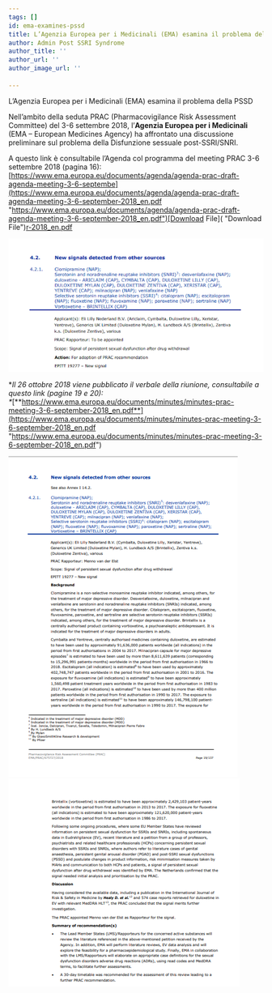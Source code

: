 ```yaml
---
tags: []
id: ema-examines-pssd
title: L’Agenzia Europea per i Medicinali (EMA) esamina il problema della PSSD
author: Admin Post SSRI Syndrome
author_title: ''
author_url: ''
author_image_url: ''

---
```

L’Agenzia Europea per i Medicinali (EMA) esamina il problema della PSSD

Nell’ambito della seduta PRAC (Pharmacovigilance Risk Assessment Committee) del 3-6 settembre 2018, l’**Agenzia Europea per i Medicinali** (EMA – European Medicines Agency) ha affrontato una discussione preliminare sul problema della Disfunzione sessuale post-SSRI/SNRI.

A questo link è consultabile l’Agenda col programma del meeting PRAC 3-6 settembre 2018 (pagina 16):  
[https://www.ema.europa.eu/documents/agenda/agenda-prac-draft-agenda-meeting-3-6-septembe](https://www.ema.europa.eu/documents/agenda/agenda-prac-draft-agenda-meeting-3-6-september-2018_en.pdf "https://www.ema.europa.eu/documents/agenda/agenda-prac-draft-agenda-meeting-3-6-september-2018_en.pdf")[Download File]( "Download File")[r-2018_en.pdf](https://www.ema.europa.eu/documents/agenda/agenda-prac-draft-agenda-meeting-3-6-september-2018_en.pdf "https://www.ema.europa.eu/documents/agenda/agenda-prac-draft-agenda-meeting-3-6-september-2018_en.pdf")

![](../img/screenshot-24.png)

\*_Il 26 ottobre 2018 viene pubblicato il verbale della riunione, consultabile a questo link (pagine 19 e 20):  
\*_[**https://www.ema.europa.eu/documents/minutes/minutes-prac-meeting-3-6-september-2018_en.pdf**](https://www.ema.europa.eu/documents/minutes/minutes-prac-meeting-3-6-september-2018_en.pdf "https://www.ema.europa.eu/documents/minutes/minutes-prac-meeting-3-6-september-2018_en.pdf")

![](../img/screenshot-25.png)![](../img/screenshot-26.png)
